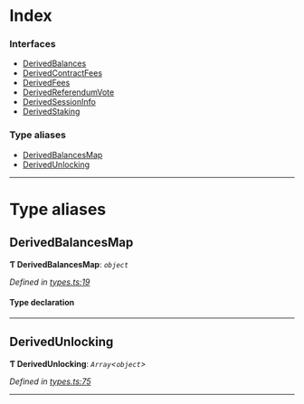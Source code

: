 

# Index

### Interfaces

* [DerivedBalances](../interfaces/_types_.derivedbalances.md)
* [DerivedContractFees](../interfaces/_types_.derivedcontractfees.md)
* [DerivedFees](../interfaces/_types_.derivedfees.md)
* [DerivedReferendumVote](../interfaces/_types_.derivedreferendumvote.md)
* [DerivedSessionInfo](../interfaces/_types_.derivedsessioninfo.md)
* [DerivedStaking](../interfaces/_types_.derivedstaking.md)

### Type aliases

* [DerivedBalancesMap](_types_.md#derivedbalancesmap)
* [DerivedUnlocking](_types_.md#derivedunlocking)

---

# Type aliases

<a id="derivedbalancesmap"></a>

##  DerivedBalancesMap

**Ƭ DerivedBalancesMap**: *`object`*

*Defined in [types.ts:19](https://github.com/polkadot-js/api/blob/07ef3be/packages/api-derive/src/types.ts#L19)*

#### Type declaration

[index: `string`]: [DerivedBalances](../interfaces/_types_.derivedbalances.md)

___
<a id="derivedunlocking"></a>

##  DerivedUnlocking

**Ƭ DerivedUnlocking**: *`Array`<`object`>*

*Defined in [types.ts:75](https://github.com/polkadot-js/api/blob/07ef3be/packages/api-derive/src/types.ts#L75)*

___

